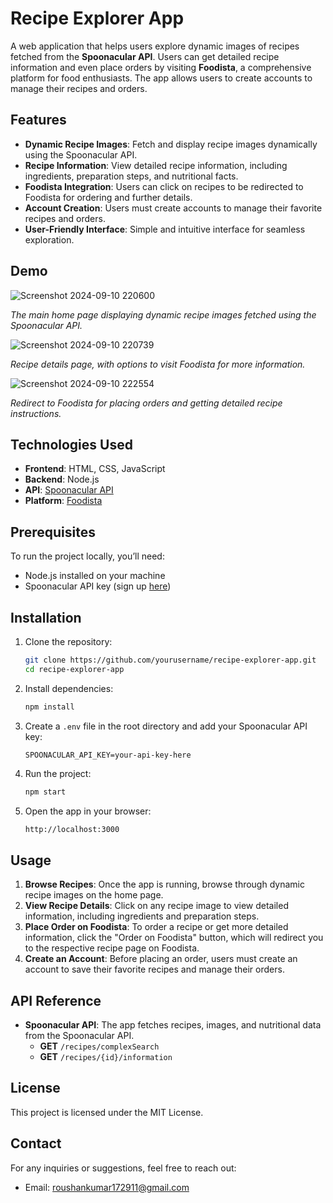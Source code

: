 
# Recipe Explorer App

A web application that helps users explore dynamic images of recipes fetched from the **Spoonacular API**. Users can get detailed recipe information and even place orders by visiting **Foodista**, a comprehensive platform for food enthusiasts. The app allows users to create accounts to manage their recipes and orders.

## Features

- **Dynamic Recipe Images**: Fetch and display recipe images dynamically using the Spoonacular API.
- **Recipe Information**: View detailed recipe information, including ingredients, preparation steps, and nutritional facts.
- **Foodista Integration**: Users can click on recipes to be redirected to Foodista for ordering and further details.
- **Account Creation**: Users must create accounts to manage their favorite recipes and orders.
- **User-Friendly Interface**: Simple and intuitive interface for seamless exploration.

## Demo

![Screenshot 2024-09-10 220600](https://github.com/user-attachments/assets/99bd09ac-54b7-4689-b170-7f431bedcfcb)

*The main home page displaying dynamic recipe images fetched using the Spoonacular API.*

![Screenshot 2024-09-10 220739](https://github.com/user-attachments/assets/7133d72b-2606-4dbb-881b-1ca65b120fe8)

*Recipe details page, with options to visit Foodista for more information.*

![Screenshot 2024-09-10 222554](https://github.com/user-attachments/assets/f66bb8df-3dd3-44d7-abcc-329571da354f)

*Redirect to Foodista for placing orders and getting detailed recipe instructions.*

## Technologies Used

- **Frontend**: HTML, CSS, JavaScript
- **Backend**: Node.js
- **API**: [Spoonacular API](https://spoonacular.com/food-api)
- **Platform**: [Foodista](https://www.foodista.com)

## Prerequisites

To run the project locally, you’ll need:

- Node.js installed on your machine
- Spoonacular API key (sign up [here](https://spoonacular.com/food-api))

## Installation

1. Clone the repository:
   ```bash
   git clone https://github.com/yourusername/recipe-explorer-app.git
   cd recipe-explorer-app
   ```

2. Install dependencies:
   ```bash
   npm install
   ```

3. Create a `.env` file in the root directory and add your Spoonacular API key:
   ```env
   SPOONACULAR_API_KEY=your-api-key-here
   ```

4. Run the project:
   ```bash
   npm start
   ```

5. Open the app in your browser:
   ```bash
   http://localhost:3000
   ```

## Usage

1. **Browse Recipes**: Once the app is running, browse through dynamic recipe images on the home page.
2. **View Recipe Details**: Click on any recipe image to view detailed information, including ingredients and preparation steps.
3. **Place Order on Foodista**: To order a recipe or get more detailed information, click the "Order on Foodista" button, which will redirect you to the respective recipe page on Foodista.
4. **Create an Account**: Before placing an order, users must create an account to save their favorite recipes and manage their orders.

## API Reference

- **Spoonacular API**: The app fetches recipes, images, and nutritional data from the Spoonacular API.
  - **GET** `/recipes/complexSearch`
  - **GET** `/recipes/{id}/information`


## License

This project is licensed under the MIT License.

## Contact

For any inquiries or suggestions, feel free to reach out:
- Email: roushankumar172911@gmail.com
